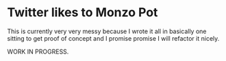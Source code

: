 
# Twitter likes to Monzo Pot

This is currently very very messy because I wrote it all in basically one sitting to get proof of concept and I promise promise I will refactor it nicely.

WORK IN PROGRESS.
